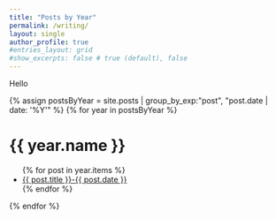 ```yaml
---
title: "Posts by Year"
permalink: /writing/
layout: single
author_profile: true
#entries_layout: grid
#show_excerpts: false # true (default), false
---
```


Hello

{% assign postsByYear = site.posts | group_by_exp:"post", "post.date | date: '%Y'" %}
{% for year in postsByYear %}
  <h1>{{ year.name }}</h1>
    <ul>
      {% for post in year.items %}
        <li><a href="{{ post.url  }}">{{ post.title }}-{{ post.date }}</a></li>
      {% endfor %}
    </ul>
{% endfor %}

<!--
<ul>
  {% for post in site.posts %}
    <li>
      <a href="{{ post.url }}">{{ post.title }}</a>
    </li>
  {% endfor %}
</ul>
-->
